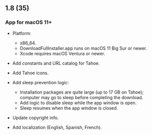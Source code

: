 ## 1.8 (35)

### App for macOS 11+

- Platform:

	- x86_64.
	- DownloadFullInstaller.app runs on macOS 11 Big Sur or newer.
	- Xcode requires macOS Ventura or newer.

- Add constants and URL catalog for Tahoe.

- Add Tahoe icons.

- Add sleep prevention logic:
	- Installation packages are quite large (up to 17 GB on Tahoe); computer may go to sleep before completing the download.
	- Add logic to disable sleep while the app window is open.
	- Sleep resumes when the app window is closed.

- Update copyright info.

- Add localization (English, Spanish, French).
